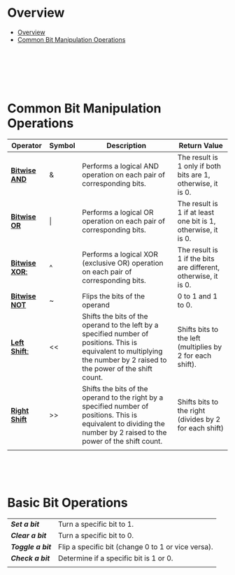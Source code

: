 # Overview

- [Overview](#overview)
- [Common Bit Manipulation Operations](#common-bit-manipulation-operations)

&nbsp;

&nbsp;

&nbsp;

# Common Bit Manipulation Operations

| Operator                | Symbol | Description                                                                                                                                                              | Return Value                                                   |
| ----------------------- | ------ | ------------------------------------------------------------------------------------------------------------------------------------------------------------------------ | -------------------------------------------------------------- |
| <u>**Bitwise AND**</u>  | &      | Performs a logical AND operation on each pair of corresponding bits.                                                                                                     | The result is 1 only if both bits are 1, otherwise, it is 0.   |
| <u>**Bitwise OR**</u>   | \|     | Performs a logical OR operation on each pair of corresponding bits.                                                                                                      | The result is 1 if at least one bit is 1, otherwise, it is 0.  |
| <u>**Bitwise XOR**:</u> | ^      | Performs a logical XOR (exclusive OR) operation on each pair of corresponding bits.                                                                                      | The result is 1 if the bits are different, otherwise, it is 0. |
| <u>**Bitwise NOT**</u>  | ~      | Flips the bits of the operand                                                                                                                                            | 0 to 1 and 1 to 0.                                             |
| <u>**Left Shift**:</u>  | <<     | Shifts the bits of the operand to the left by a specified number of positions. This is equivalent to multiplying the number by 2 raised to the power of the shift count. | Shifts bits to the left (multiplies by 2 for each shift).      |
| <u>**Right Shift**</u>  | >>     | Shifts the bits of the operand to the right by a specified number of positions. This is equivalent to dividing the number by 2 raised to the power of the shift count.   | Shifts bits to the right (divides by 2 for each shift)         |
|                         |        |

&nbsp;

&nbsp;

# Basic Bit Operations

|                    |                                                    |
| ------------------ | -------------------------------------------------- |
| **_Set a bit_**    | Turn a specific bit to 1.                          |
| **_Clear a bit_**  | Turn a specific bit to 0.                          |
| **_Toggle a bit_** | Flip a specific bit (change 0 to 1 or vice versa). |
| **_Check a bit_**  | Determine if a specific bit is 1 or 0.             |
|                    |                                                    |

&nbsp;
